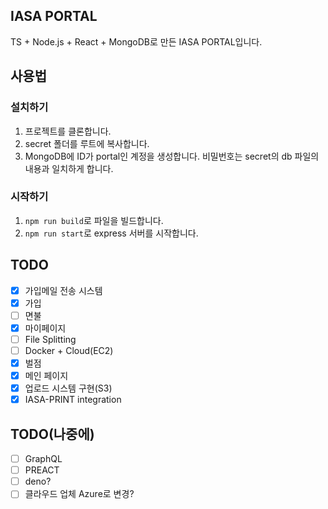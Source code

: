 ## IASA PORTAL

TS + Node.js + React + MongoDB로 만든 IASA PORTAL입니다.

## 사용법

### 설치하기

1. 프로젝트를 클론합니다.
1. secret 폴더를 루트에 복사합니다.
1. MongoDB에 ID가 portal인 계정을 생성합니다. 비밀번호는 secret의 db 파일의 내용과 일치하게 합니다.

### 시작하기

1. `npm run build`로 파일을 빌드합니다.
1. `npm run start`로 express 서버를 시작합니다.

## TODO

-   [x] 가입메일 전송 시스템
-   [x] 가입
-   [ ] 면불
-   [x] 마이페이지
-   [ ] File Splitting
-   [ ] Docker + Cloud(EC2)
-   [x] 벌점
-   [x] 메인 페이지
-   [x] 업로드 시스템 구현(S3)
-   [x] IASA-PRINT integration

## TODO(나중에)

-   [ ] GraphQL
-   [ ] PREACT
-   [ ] deno?
-   [ ] 클라우드 업체 Azure로 변경?
